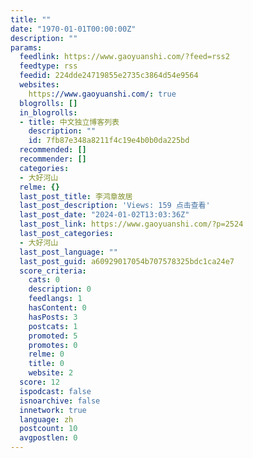 ```yaml
---
title: ""
date: "1970-01-01T00:00:00Z"
description: ""
params:
  feedlink: https://www.gaoyuanshi.com/?feed=rss2
  feedtype: rss
  feedid: 224dde24719855e2735c3864d54e9564
  websites:
    https://www.gaoyuanshi.com/: true
  blogrolls: []
  in_blogrolls:
  - title: 中文独立博客列表
    description: ""
    id: 7fb87e348a8211f4c19e4b0b0da225bd
  recommended: []
  recommender: []
  categories:
  - 大好河山
  relme: {}
  last_post_title: 李鸿章故居
  last_post_description: 'Views: 159 点击查看'
  last_post_date: "2024-01-02T13:03:36Z"
  last_post_link: https://www.gaoyuanshi.com/?p=2524
  last_post_categories:
  - 大好河山
  last_post_language: ""
  last_post_guid: a60929017054b707578325bdc1ca24e7
  score_criteria:
    cats: 0
    description: 0
    feedlangs: 1
    hasContent: 0
    hasPosts: 3
    postcats: 1
    promoted: 5
    promotes: 0
    relme: 0
    title: 0
    website: 2
  score: 12
  ispodcast: false
  isnoarchive: false
  innetwork: true
  language: zh
  postcount: 10
  avgpostlen: 0
---
```

